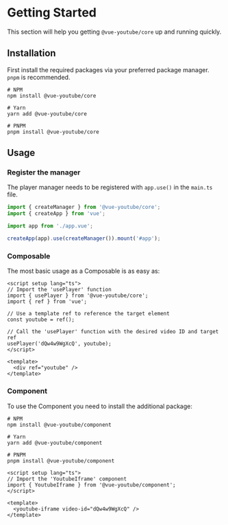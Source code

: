 # Getting Started

This section will help you getting `@vue-youtube/core` up and running quickly.

## Installation

First install the required packages via your preferred package manager. `pnpm` is recommended.

```shell
# NPM
npm install @vue-youtube/core

# Yarn
yarn add @vue-youtube/core

# PNPM
pnpm install @vue-youtube/core
```

## Usage

### Register the manager

The player manager needs to be registered with `app.use()` in the `main.ts` file.

```ts
import { createManager } from '@vue-youtube/core';
import { createApp } from 'vue';

import app from './app.vue';

createApp(app).use(createManager()).mount('#app');
```

### Composable

The most basic usage as a Composable is as easy as:

```vue
<script setup lang="ts">
// Import the 'usePlayer' function
import { usePlayer } from '@vue-youtube/core';
import { ref } from 'vue';

// Use a template ref to reference the target element
const youtube = ref();

// Call the 'usePlayer' function with the desired video ID and target ref
usePlayer('dQw4w9WgXcQ', youtube);
</script>

<template>
  <div ref="youtube" />
</template>
```

### Component

To use the Component you need to install the additional package:

```shell
# NPM
npm install @vue-youtube/component

# Yarn
yarn add @vue-youtube/component

# PNPM
pnpm install @vue-youtube/component
```

```vue
<script setup lang="ts">
// Import the 'YoutubeIframe' component
import { YoutubeIframe } from '@vue-youtube/component';
</script>

<template>
  <youtube-iframe video-id="dQw4w9WgXcQ" />
</template>
```